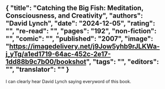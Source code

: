 {
 "title": "Catching the Big Fish: Meditation, Consciousness, and Creativity",
 "authors": "David Lynch",
 "date": "2024-12-05",
 "rating": "",
 "re-read": "",
 "pages": "192",
 "non-fiction": "",
 "comic": "",
 "published": "2007",
 "image": "https://imagedelivery.net/j9Jow5yhb9rJLKWa-j_yTg/a1ed1719-64ac-452c-2e17-1dd88b9c7b00/bookshot",
 "tags": "",
 "editors": "",
 "translator": ""
}
---

I can clearly hear David Lynch saying everyword of this book.